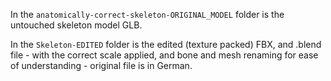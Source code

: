 In the `anatomically-correct-skeleton-ORIGINAL_MODEL` folder is the untouched skeleton model GLB.

In the `Skeleton-EDITED` folder is the edited (texture packed) FBX, and .blend file - with the correct scale applied, and bone and mesh renaming for ease of understanding - original file is in German.
